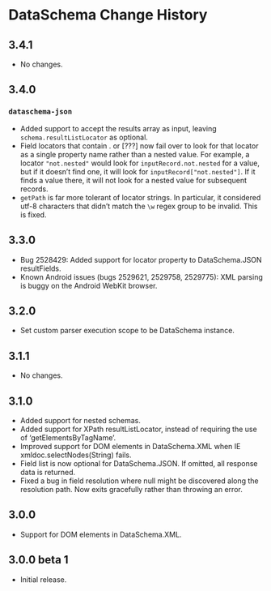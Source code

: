 DataSchema Change History
=========================

3.4.1
-----

-   No changes.

3.4.0
-----

### `dataschema-json`

-   Added support to accept the results array as input, leaving `schema.resultListLocator` as optional.
-   Field locators that contain . or \[???\] now fail over to look for that locator as a single property name rather than a nested value. For example, a locator `"not.nested"` would look for `inputRecord.not.nested` for a value, but if it doesn’t find one, it will look for `inputRecord["not.nested"]`. If it finds a value there, it will not look for a nested value for subsequent records.
-   `getPath` is far more tolerant of locator strings. In particular, it considered utf-8 characters that didn’t match the `\w` regex group to be invalid. This is fixed.

3.3.0
-----

-   Bug 2528429: Added support for locator property to DataSchema.JSON resultFields.
-   Known Android issues (bugs 2529621, 2529758, 2529775): XML parsing is buggy on the Android WebKit browser.

3.2.0
-----

-   Set custom parser execution scope to be DataSchema instance.

3.1.1
-----

-   No changes.

3.1.0
-----

-   Added support for nested schemas.
-   Added support for XPath resultListLocator, instead of requiring the use of ‘getElementsByTagName’.
-   Improved support for DOM elements in DataSchema.XML when IE xmldoc.selectNodes(String) fails.
-   Field list is now optional for DataSchema.JSON. If omitted, all response data is returned.
-   Fixed a bug in field resolution where null might be discovered along the resolution path. Now exits gracefully rather than throwing an error.

3.0.0
-----

-   Support for DOM elements in DataSchema.XML.

3.0.0 beta 1
------------

-   Initial release.
